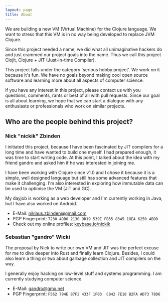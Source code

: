 ```yaml
---
layout: page
title: About
---
```


We are building a new VM (Virtual Machine) for the Clojure language. We want to stress that this VM is in no way being developed to replace JVM Clojure.

Since this project needed a name, we did what all unimaginative hackers do and just crammed our project goals into the name. Thus we call this project Clojit, Clojure + JIT (Just-in-time Compiler).

This project falls under the category 'serious hobby project'. We work on it because it's fun. We have no goals beyond making cool open source software and learning more about all aspects of computer science.

If you have any interest in this project, please contact us with you questions, comments, rants or best of all with pull requests. Since our goal is all about learning, we hope that we can start a dialogue with any enthusiasts or professionals who work on similar projects.

## Who are the people behind this project?

### Nick "nickik" Zbinden

I initiated this project, because I have been fascinated by JIT compilers for a long time and have wanted to build one myself. I had prepared enough, it was time to start writing code. At this point, I talked about the idea with my friend gandro and asked him if he was interested in joining me.

I have been working with Clojure since v1.0 and I chose it because it is a simple, well designed language but still has some advanced features that make it challenging. I'm also interested in exploring how immutable data can be used to optimise the VM (JIT and GC).

My dayjob is working as a web developer and I'm currently working in Java, but I have also worked on Android.

   - E-Mail: [niklaus.zbinden@gmail.com](mailto:niklaus.zbinden@gmail.com)
   - PGP Fingerprint: `7230 4DB0 2130 9D19 539E FB55 8345 18EA 6250 4BDD`
   - Check out my online profiles: [keybase.io/nickik](http://keybase.io/nickik)

### Sebastian "gandro" Wicki

The proposal by Nick to write our own VM and JIT was the perfect excuse for me to dive deeper into Rust and finally learn Clojure. Besides, I could also learn a thing or two about garbage collection and JIT compilers on the way.

I generally enjoy hacking on low-level stuff and systems programming. I am currently studying computer science.

   - E-Mail: [gandro@gmx.net](mailto:gandro@gmx.net)
   - PGP Fingerprint: `F562 794E 87F2 433F 1F03  C842 7E18 B2FA AD73 78D6`

